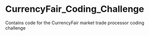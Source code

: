 # CurrencyFair_Coding_Challenge
Contains code for the CurrencyFair market trade processor coding challenge
